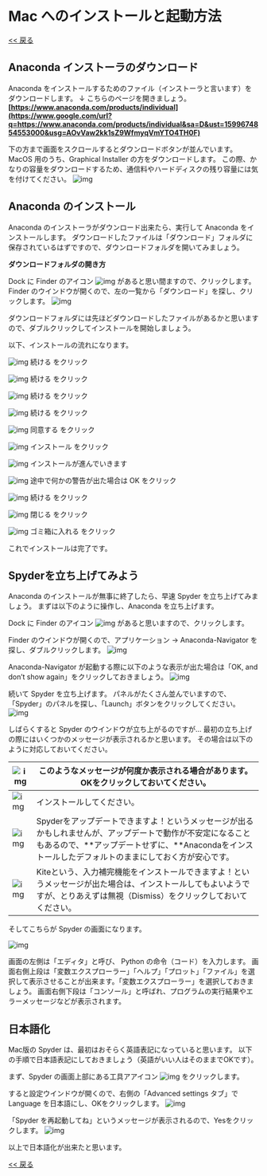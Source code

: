 # Mac へのインストールと起動方法

[<< 戻る](../)

## Anaconda インストーラのダウンロード

Anaconda をインストールするためのファイル（インストーラと言います）をダウンロードします。
↓ こちらのページを開きましょう。
**[https://www.anaconda.com/products/individual](https://www.google.com/url?q=https://www.anaconda.com/products/individual&sa=D&ust=1599674854553000&usg=AOvVaw2kk1sZ9WfmyqVmYTO4TH0F)**

下の方まで画面をスクロールするとダウンロードボタンが並んでいます。MacOS 用のうち、Graphical Installer の方をダウンロードします。
この際、かなりの容量をダウンロードするため、通信料やハードディスクの残り容量には気を付けてください。
![img](assets/image20.png)



## Anaconda のインストール

Anaconda のインストーラがダウンロード出来たら、実行して Anaconda をインストールします。
ダウンロードしたファイルは「ダウンロード」フォルダに保存されているはずですので、ダウンロードフォルダを開いてみましょう。


**ダウンロードフォルダの開き方**

Dock に Finder のアイコン ![img](assets/image7.png) があると思い間ますので、クリックします。  Finder のウインドウが開くので、左の一覧から「ダウンロード」を探し、クリックします。 ![img](assets/image2.png) 



ダウンロードフォルダには先ほどダウンロードしたファイルがあるかと思いますので、ダブルクリックしてインストールを開始しましょう。


以下、インストールの流れになります。

![img](assets/image17.png)
続ける をクリック



![img](assets/image16.png)
続ける をクリック



![img](assets/image10.png)
続ける をクリック



![img](assets/image3.png)
続ける をクリック



![img](assets/image12.png)
同意する をクリック



![img](assets/image25.png)
インストール をクリック



![img](assets/image23.png)
インストールが進んでいきます



![img](assets/image4.png)
途中で何かの警告が出た場合は OK をクリック



![img](assets/image5.png)
続ける をクリック



![img](assets/image24.png)
閉じる をクリック



![img](assets/image11.png)
ゴミ箱に入れる をクリック




これでインストールは完了です。



## Spyderを立ち上げてみよう


Anaconda のインストールが無事に終了したら、早速 Spyder を立ち上げてみましょう。
まずは以下のように操作し、Anaconda を立ち上げます。

Dock に Finder のアイコン ![img](assets/image7.png) があると思いますので、クリックします。

Finder のウインドウが開くので、アプリケーション → Anaconda-Navigator を探し、ダブルクリックします。
![img](assets/image6.png)



Anaconda-Navigator が起動する際に以下のような表示が出た場合は「OK, and don’t show again」をクリックしておきましょう。
![img](assets/image1.png)





続いて Spyder を立ち上げます。
パネルがたくさん並んでいますので、「Spyder」のパネルを探し、「Launch」ボタンをクリックしてください。
![img](assets/image14.png)



しばらくすると Spyder のウインドウが立ち上がるのですが… 最初の立ち上げの際にはいくつかのメッセージが表示されるかと思います。
その場合は以下のように対応しておいてください。

| ![img](assets/image18.png) | このようなメッセージが何度か表示される場合があります。OKをクリックしておいてください。 |
| -------------------------- | ------------------------------------------------------------ |
| ![img](assets/image21.png) | インストールしてください。                                   |
| ![img](assets/image13.png) | Spyderをアップデートできますよ！というメッセージが出るかもしれませんが、アップデートで動作が不安定になることもあるので、**アップデートせずに、**Anacondaをインストールしたデフォルトのままにしておく方が安心です。 |
| ![img](assets/image8.png)  | Kiteという、入力補完機能をインストールできますよ！というメッセージが出た場合は、インストールしてもよいようですが、とりあえずは無視（Dismiss）をクリックしておいてください。 |



そしてこちらが Spyder の画面になります。

![img](assets/image22.png)

画面の左側は「エディタ」と呼び、 Python の命令（コード）を入力します。
画面右側上段は「変数エクスプローラー」「ヘルプ」「プロット」「ファイル」を選択して表示させることが出来ます。「変数エクスプローラー」を選択しておきましょう。
画面右側下段は「コンソール」と呼ばれ、プログラムの実行結果やエラーメッセージなどが表示されます。



## 日本語化

Mac版の Spyder は、最初はおそらく英語表記になっていると思います。
以下の手順で日本語表記にしておきましょう（英語がいい人はそのままでOKです）。


まず、Spyder の画面上部にある工具アアイコン ![img](assets/image9.png) をクリックします。

すると設定ウインドウが開くので、右側の「Advanced settings タブ」で Language を日本語にし、OKをクリックします。
![img](assets/image19.png)



「Spyder を再起動してね」というメッセージが表示されるので、Yesをクリックします。
![img](assets/image15.png)


以上で日本語化が出来たと思います。



[<< 戻る](../)